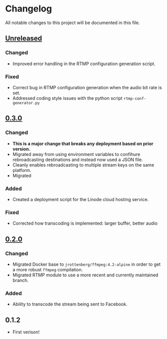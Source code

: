 # Changelog
All notable changes to this project will be documented in this file.

## [Unreleased]
### Changed
* Improved error handling in the RTMP configuration generation script.

### Fixed
* Correct bug in RTMP configuration generation when the audio bit rate is set.
* Addressed coding style issues with the python script `rtmp-conf-generator.py`

## [0.3.0]
### Changed
* **This is a major change that breaks any deployment based on prior version.**
* Migrated away from using environment variables to confihure rebroadcasting destinations and instead now used a JSON file.
* Cleanly enables rebroadcasting to multiple stream keys on the same platform.
* Migrated

### Added
* Created a deployment script for the Linode cloud hosting service.

### Fixed
* Corrected how transcoding is implemented: larger buffer, better audio

## [0.2.0]
### Changed
* Migrated Docker base to `jrottenberg/ffmpeg:4.2-alpine` in order to get a more robust `ffmpeg` compilation.
* Migrated RTMP module to use a more recent and currently maintained branch.

### Added
* Ability to transcode the stream being sent to Facebook.

## 0.1.2
* First verison!


[Unreleased]: https://github.com/michaelkamprath/multi-service-rtmp-broadcaster/compare/v0.3.0...HEAD
[0.3.0]: https://github.com/michaelkamprath/multi-service-rtmp-broadcaster/compare/v0.2.0...v0.3.0
[0.2.0]: https://github.com/michaelkamprath/multi-service-rtmp-broadcaster/compare/v0.1.2...v0.2.0
